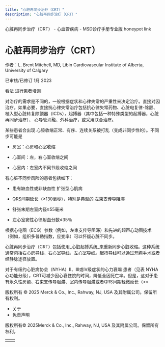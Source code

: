 ```yaml
---
title: "心脏再同步治疗（CRT）"
description: "心脏再同步治疗（CRT）"
---
```


﻿心脏再同步治疗（CRT） - 心血管疾病 - MSD诊疗手册专业版 honeypot link

# 心脏再同步治疗（CRT）

作者：L. Brent Mitchell, MD, Libin Cardiovascular Institute of Alberta, University of Calgary

已审核/已修订 1月 2023

看法 进行患者培训

对治疗的需求是不同的，一般根据症状和心律失常的严重性来决定治疗。直接对因治疗。如果必要，直接抗心律失常治疗包括抗心律失常药物、心脏电复律-除颤、植入型心脏转复除颤器（ICDs），起搏器（其中包括一种特殊类型的起搏器，心脏再同步治疗）、 心导管消融、外科治疗，或采用联合治疗。

某些患者会出现 心腔收缩正常、有序、连续关系被打乱（变成非同步性的）。不同步可能是

- 房室：心房和心室收缩

- 心室间：左，右心室收缩之间

- 心室内：左室内不同节段收缩之间


有心脏不同步风险的患者包括如下：

- 患有缺血性或非缺血性 扩张型心肌病

- QRS间期延长（≥130毫秒），特别是典型的 左束支传导阻滞

- 舒张末期左室内径≥55毫米

- 左心室窦性心律射血分数≤35％


根据心电图（ECG）参数（例如，左束支传导阻滞）和先进的超声心动图技术（例如，组织多普勒指数，应变率）可以怀疑心脏不同步。

心脏再同步治疗（CRT）包括使用_心脏起搏系统_来重新同步心脏收缩。这种系统通常包括右心房导线，右心室导线，左心室导线。起搏导线可以通过开胸手术或者经静脉途径放置。

对于有纽约心脏病协会（NYHA）II、III或IV级症状的心力衰竭 患者（见表 NYHA心功能分级），CRT可减少因心衰住院的时间，降低全因死亡率。但是，这对于患有永久性房颤、右束支传导阻滞、室内传导阻滞或者QRS间期轻微延长（<>



版权所有 © 2025
Merck & Co., Inc., Rahway, NJ, USA 及其附属公司。保留所有权利。

- 关于
- 免责声明

版权所有© 2025Merck & Co., Inc., Rahway, NJ, USA 及其附属公司。保留所有权利。

|     |     |
| --- | --- |
|  |  |